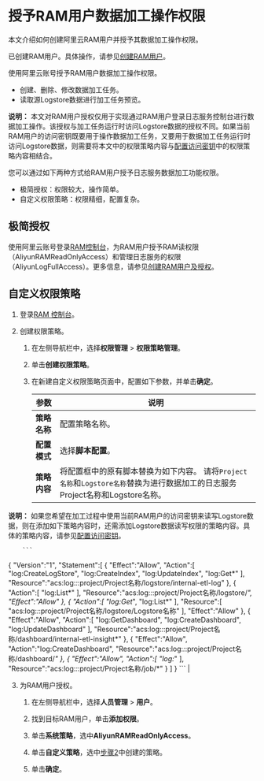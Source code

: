 # 授予RAM用户数据加工操作权限

本文介绍如何创建阿里云RAM用户并授予其数据加工操作权限。

已创建RAM用户。具体操作，请参见[创建RAM用户](/cn.zh-CN/开发指南/访问控制RAM/创建RAM用户及授权.mdsection_wz1_e6j_bdy)。

使用阿里云账号授予RAM用户数据加工操作权限。

-   创建、删除、修改数据加工任务。
-   读取源Logstore数据进行加工任务预览。

**说明：** 本文对RAM用户授权仅用于实现通过RAM用户登录日志服务控制台进行数据加工操作。该授权与加工任务运行时访问Logstore数据的授权不同。如果当前RAM用户的访问密钥既要用于操作数据加工任务，又要用于数据加工任务运行时访问Logstore数据，则需要将本文中的权限策略内容与[配置访问密钥](/cn.zh-CN/数据加工/配置访问授权/配置访问密钥.md)中的权限策略内容相结合。

您可以通过如下两种方式给RAM用户授予日志服务数据加工功能权限。

-   极简授权：权限较大，操作简单。
-   自定义权限策略：权限精细，配置复杂。

## 极简授权

使用阿里云账号登录[RAM控制台](https://ram.console.aliyun.com/)，为RAM用户授予RAM读权限（AliyunRAMReadOnlyAccess）和管理日志服务的权限（AliyunLogFullAccess）。更多信息，请参见[创建RAM用户及授权](/cn.zh-CN/开发指南/访问控制RAM/创建RAM用户及授权.md)。

## 自定义权限策略

1.  登录[RAM 控制台](https://ram.console.aliyun.com/)。

2.  创建权限策略。

    1.  在左侧导航栏中，选择**权限管理** \> **权限策略管理**。

    2.  单击**创建权限策略**。

    3.  在新建自定义权限策略页面中，配置如下参数，并单击**确定**。

        |参数|说明|
        |--|--|
        |**策略名称**|配置策略名称。|
        |**配置模式**|选择**脚本配置**。|
        |**策略内容**|将配置框中的原有脚本替换为如下内容。 请将`Project名称`和`Logstore名称`替换为进行数据加工的日志服务Project名称和Logstore名称。

**说明：** 如果您希望在加工过程中使用当前RAM用户的访问密钥来读写Logstore数据，则在添加如下策略内容时，还需添加Logstore数据读写权限的策略内容。具体的策略内容，请参见[配置访问密钥](/cn.zh-CN/数据加工/配置访问授权/配置访问密钥.md)。

        ```
{
    "Version":"1",
    "Statement":[
        {
            "Effect":"Allow",
            "Action":[
                "log:CreateLogStore",
                "log:CreateIndex",
                "log:UpdateIndex",
                "log:Get*"
            ],
            "Resource":"acs:log:*:*:project/Project名称/logstore/internal-etl-log"
        },
        {
            "Action":[
                "log:List*"
            ],
            "Resource":"acs:log:*:*:project/Project名称/logstore/*",
            "Effect":"Allow"
        },
        {
            "Action":[
                "log:Get*",
                "log:List*"
            ],
            "Resource":[
                "acs:log:*:*:project/Project名称/logstore/Logstore名称"
            ],
            "Effect":"Allow"
        },
        {
            "Effect":"Allow",
            "Action":[
                "log:GetDashboard",
                "log:CreateDashboard",
                "log:UpdateDashboard"
            ],
            "Resource":"acs:log:*:*:project/Project名称/dashboard/internal-etl-insight*"
        },
        {
            "Effect":"Allow",
            "Action":"log:CreateDashboard",
            "Resource":"acs:log:*:*:project/Project名称/dashboard/*"
        },
        {
            "Effect":"Allow",
            "Action":[
                "log:*"
            ],
            "Resource":"acs:log:*:*:project/Project名称/job/*"
        }
    ]
}
        ``` |

3.  为RAM用户授权。

    1.  在左侧导航栏中，选择**人员管理** \> **用户**。

    2.  找到目标RAM用户，单击**添加权限**。

    3.  单击**系统策略**，选中**AliyunRAMReadOnlyAccess**。

    4.  单击**自定义策略**，选中[步骤2](#step_ztk_st8_z2e)中创建的策略。

    5.  单击**确定**。


